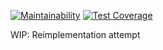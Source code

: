 [![Maintainability](https://api.codeclimate.com/v1/badges/d8af640e2cf390508ecc/maintainability)](https://codeclimate.com/github/eientei/videostreamer/maintainability)
[![Test Coverage](https://api.codeclimate.com/v1/badges/d8af640e2cf390508ecc/test_coverage)](https://codeclimate.com/github/eientei/videostreamer/test_coverage)

WIP: Reimplementation attempt
